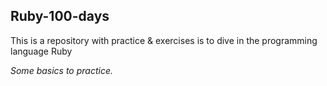 ## Ruby-100-days
This is a repository with practice &amp; exercises is to dive in the programming  language Ruby

*Some basics to practice.*
